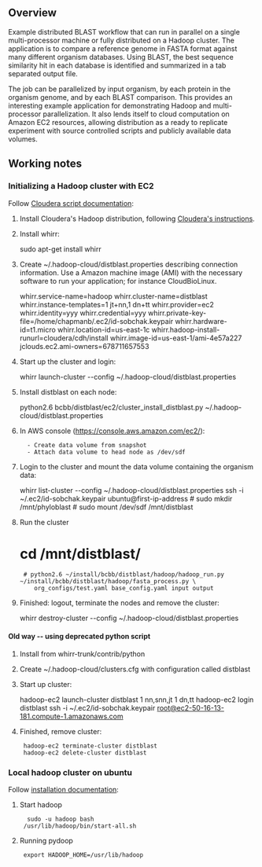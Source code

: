 ## Overview

Example distributed BLAST workflow that can run in parallel on a single
multi-processor machine or fully distributed on a Hadoop cluster. The
application is to compare a reference genome in FASTA format against many
different organism databases. Using BLAST, the best sequence similarity 
hit in each database is identified and summarized in a tab separated output
file.

The job can be parallelized by input organism, by each protein in the organism
genome, and by each BLAST comparison. This provides an interesting example
application for demonstrating Hadoop and multi-processor parallelization. It
also lends itself to cloud computation on Amazon EC2 resources, allowing 
distribution as a ready to replicate experiment with source controlled 
scripts and publicly available data volumes.

## Working notes

### Initializing a Hadoop cluster with EC2

Follow [Cloudera script documentation][1]:

1. Install Cloudera's Hadoop distribution, following [Cloudera's instructions][3].

2. Install whirr:

	sudo apt-get install whirr

3. Create ~/.hadoop-cloud/distblast.properties describing connection information.
   Use a Amazon machine image (AMI) with the necessary software to
   run your application; for instance CloudBioLinux.

	whirr.service-name=hadoop
	whirr.cluster-name=distblast
	whirr.instance-templates=1 jt+nn,1 dn+tt
	whirr.provider=ec2
	whirr.identity=yyy
	whirr.credential=yyy
	whirr.private-key-file=/home/chapmanb/.ec2/id-sobchak.keypair
	whirr.hardware-id=t1.micro
	whirr.location-id=us-east-1c
	whirr.hadoop-install-runurl=cloudera/cdh/install
	whirr.image-id=us-east-1/ami-4e57a227
	jclouds.ec2.ami-owners=678711657553

4. Start up the cluster and login:

	whirr launch-cluster --config ~/.hadoop-cloud/distblast.properties

5. Install distblast on each node:

	python2.6 bcbb/distblast/ec2/cluster_install_distblast.py  ~/.hadoop-cloud/distblast.properties

6. In AWS console (https://console.aws.amazon.com/ec2/):

         - Create data volume from snapshot
         - Attach data volume to head node as /dev/sdf

7. Login to the cluster and mount the data volume containing the organism data:

	whirr list-cluster --config ~/.hadoop-cloud/distblast.properties
	ssh -i ~/.ec2/id-sobchak.keypair ubuntu@first-ip-address
        # sudo mkdir /mnt/phyloblast
        # sudo mount /dev/sdf /mnt/distblast

8. Run the cluster

	# cd /mnt/distblast/
        # python2.6 ~/install/bcbb/distblast/hadoop/hadoop_run.py ~/install/bcbb/distblast/hadoop/fasta_process.py \
           org_configs/test.yaml base_config.yaml input output

[1]: https://wiki.cloudera.com/display/DOC/Whirr+Installation
[3]: https://wiki.cloudera.com/display/DOC/Hadoop+Installation+(CDH3)

9. Finished: logout, terminate the nodes and remove the cluster:

	whirr destroy-cluster --config ~/.hadoop-cloud/distblast.properties

#### Old way -- using deprecated python script

1. Install from whirr-trunk/contrib/python

2. Create ~/.hadoop-cloud/clusters.cfg with configuration called distblast

3. Start up cluster:

	hadoop-ec2 launch-cluster distblast 1 nn,snn,jt 1 dn,tt
	hadoop-ec2 login distblast
	ssh -i ~/.ec2/id-sobchak.keypair root@ec2-50-16-13-181.compute-1.amazonaws.com

4. Finished, remove cluster:

        hadoop-ec2 terminate-cluster distblast
        hadoop-ec2 delete-cluster distblast

### Local hadoop cluster on ubuntu

Follow [installation documentation][2]:

1. Start hadoop

         sudo -u hadoop bash
        /usr/lib/hadoop/bin/start-all.sh

2. Running pydoop

        export HADOOP_HOME=/usr/lib/hadoop

[2]: http://www.michael-noll.com/wiki/Running_Hadoop_On_Ubuntu_Linux_(Single-Node_Cluster)
